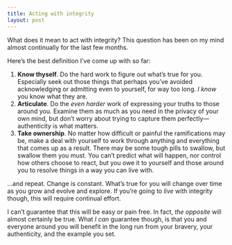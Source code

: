 ```yaml
---
title: Acting with integrity
layout: post
---
```


What does it mean to act with integrity? This question has been on my mind almost continually for the last few months.

Here’s the best definition I’ve come up with so far:

1. **Know thyself**. Do the hard work to figure out what’s true for you. Especially seek out those things that perhaps you’ve avoided acknowledging or admitting even to yourself, for way too long. *I know* you know what they are.
2. **Articulate**. Do the *even harder* work of expressing your truths to those around you. Examine them as much as you need in the privacy of your own mind, but don’t worry about trying to capture them perfectly—authenticity is what matters.
3. **Take ownership**. No matter how difficult or painful the ramifications may be, make a deal with yourself to work through anything and everything that comes up as a result. There may be some tough pills to swallow, but swallow them you must. You can’t predict what will happen, nor control how others choose to react, but you owe it to yourself and those around you to resolve things in a way you can live with.

…and repeat. Change is constant. What’s true for you will change over time as you grow and evolve and explore.
If you’re going to *live* with integrity though, this will require continual effort.

I can’t guarantee that this will be easy or pain free. In fact, *the opposite* will almost certainly be true.
What *I can* guarantee though, is that you and everyone around you will benefit in the long run from your bravery,
your authenticity, and the example you set.

